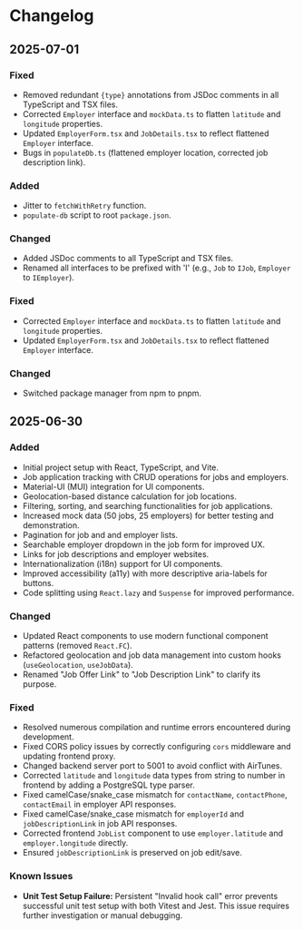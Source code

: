 # Changelog

## 2025-07-01

### Fixed

- Removed redundant `{type}` annotations from JSDoc comments in all TypeScript and TSX files.
- Corrected `Employer` interface and `mockData.ts` to flatten `latitude` and `longitude` properties.
- Updated `EmployerForm.tsx` and `JobDetails.tsx` to reflect flattened `Employer` interface.
- Bugs in `populateDb.ts` (flattened employer location, corrected job description link).

### Added

- Jitter to `fetchWithRetry` function.
- `populate-db` script to root `package.json`.

### Changed

- Added JSDoc comments to all TypeScript and TSX files.
- Renamed all interfaces to be prefixed with 'I' (e.g., `Job` to `IJob`, `Employer` to `IEmployer`).

### Fixed

- Corrected `Employer` interface and `mockData.ts` to flatten `latitude` and `longitude` properties.
- Updated `EmployerForm.tsx` and `JobDetails.tsx` to reflect flattened `Employer` interface.

### Changed

- Switched package manager from npm to pnpm.

## 2025-06-30

### Added

- Initial project setup with React, TypeScript, and Vite.
- Job application tracking with CRUD operations for jobs and employers.
- Material-UI (MUI) integration for UI components.
- Geolocation-based distance calculation for job locations.
- Filtering, sorting, and searching functionalities for job applications.
- Increased mock data (50 jobs, 25 employers) for better testing and demonstration.
- Pagination for job and and employer lists.
- Searchable employer dropdown in the job form for improved UX.
- Links for job descriptions and employer websites.
- Internationalization (i18n) support for UI components.
- Improved accessibility (a11y) with more descriptive aria-labels for buttons.
- Code splitting using `React.lazy` and `Suspense` for improved performance.

### Changed

- Updated React components to use modern functional component patterns (removed `React.FC`).
- Refactored geolocation and job data management into custom hooks (`useGeolocation`, `useJobData`).
- Renamed "Job Offer Link" to "Job Description Link" to clarify its purpose.

### Fixed

- Resolved numerous compilation and runtime errors encountered during development.
- Fixed CORS policy issues by correctly configuring `cors` middleware and updating frontend proxy.
- Changed backend server port to 5001 to avoid conflict with AirTunes.
- Corrected `latitude` and `longitude` data types from string to number in frontend by adding a PostgreSQL type parser.
- Fixed camelCase/snake_case mismatch for `contactName`, `contactPhone`, `contactEmail` in employer API responses.
- Fixed camelCase/snake_case mismatch for `employerId` and `jobDescriptionLink` in job API responses.
- Corrected frontend `JobList` component to use `employer.latitude` and `employer.longitude` directly.
- Ensured `jobDescriptionLink` is preserved on job edit/save.

### Known Issues

- **Unit Test Setup Failure:** Persistent "Invalid hook call" error prevents successful unit test setup with both Vitest and Jest. This issue requires further investigation or manual debugging.